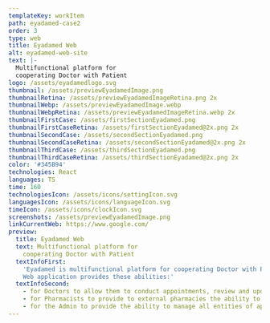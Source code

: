 ```yaml
---
templateKey: workItem
path: eyadamed-case2
order: 3
type: web
title: Eyadamed Web
alt: eyadamed-web-site
text: |-
  Multifunctional platform for
  cooperating Doctor with Patient
logo: /assets/eyadamedlogo.svg
thumbnail: /assets/previewEyadamedImage.png
thumbnailRetina: /assets/previewEyadamedImageRetina.png 2x
thumbnailWebp: /assets/previewEyadamedImage.webp
thumbnailWebpRetina: /assets/previewEyadamedImageRetina.webp 2x
thumbnailFirstCase: /assets/firstSectionEyadamed.png
thumbnailFirstCaseRetina: /assets/firstSectionEyadamed@2x.png 2x
thumbnailSecondCase: /assets/secondSectionEyadamed.png
thumbnailSecondCaseRetina: /assets/secondSectionEyadamed@2x.png 2x
thumbnailThirdCase: /assets/thirdSectionEyadamed.png
thumbnailThirdCaseRetina: /assets/thirdSectionEyadamed@2x.png 2x
color: '#345B94'
technologies: React
languages: TS
time: 160
technologiesIcon: /assets/icons/settingIcon.svg
languagesIcon: /assets/icons/languageIcon.svg
timeIcon: /assets/icons/clockIcon.svg
screenshots: /assets/previewEyadamedImage.png
linkCurrentWeb: https://www.google.com/
preview:
  title: Eyadamed Web
  text: Multifunctional platform for
    cooperating Doctor with Patient
  textInfoFirst:
    'Eyadamed is multifunctional platform for cooperating Doctor with Patient. Provide the ability for Patients to conduct an online appointment with a Doctor. Allow Patients to pay online for appointments and orders. Provide the ability for Pharmacies to manage orders.
    Web application provides these abilities:'
  textInfoSecond:
    - for Doctors to allow them to conduct appointments, review and update medical records for Patients.
    - for Pharmacists to provide to external pharmacies the ability to manage orders received from Patients via the app.
    - for the Admin to provide the ability to manage all entities of apps (Patients, Doctors, Pharmacists, Appointments, Orders, etc.).
---
```


